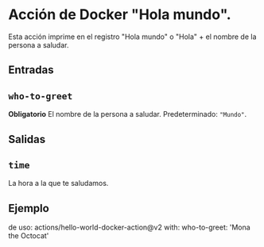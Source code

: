 # Acción de Docker "Hola mundo". 

Esta acción imprime en el registro "Hola mundo" o "Hola" + el nombre de la persona a saludar. 

## Entradas 

## `who-to-greet` 

**Obligatorio** El nombre de la persona a saludar. Predeterminado: `"Mundo"`. 

## Salidas 

## `time` 

La hora a la que te saludamos. 

## Ejemplo 

de uso: actions/hello-world-docker-action@v2 
with: 
  who-to-greet: 'Mona the Octocat'
